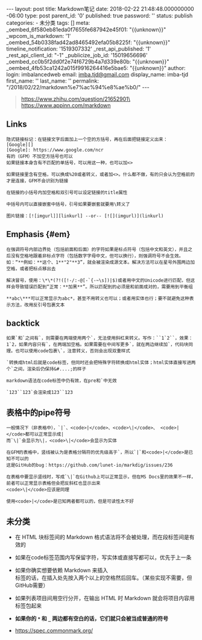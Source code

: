 --- layout: post title: Markdown笔记 date: 2018-02-22 21:48:48.000000000
-06:00 type: post parent\_id: '0' published: true password: '' status:
publish categories: - 未分类 tags: [] meta:
\_oembed\_6f580eb81eda0f7655fe687942e45f01: "{{unknown}}"
\_wpcom\_is\_markdown: '1' \_oembed\_54b0338fad42ad8465492efa05b8225f:
"{{unknown}}" timeline\_notification: '1519307332'
\_rest\_api\_published: '1' \_rest\_api\_client\_id: "-1"
\_publicize\_job\_id: '15019656696'
\_oembed\_cc0b5f2dd0f2e74f6729b4a7d339e80b: "{{unknown}}"
\_oembed\_4fb53ca1242a015f9916264416e5bae5: "{{unknown}}" author: login:
imbalancedweb email: imba.tjd@gmail.com display\_name: imba-tjd
first\_name: '' last\_name: '' permalink:
"/2018/02/22/markdown%e7%ac%94%e8%ae%b0/" ---

> https://www.zhihu.com/question/21652901\
> https://www.appinn.com/markdown

Links
-----

``` {.wp-block-code}
隐式链接标记：在链接文字后面加上一个空的方括号，再在后面把链接定义出来：
[Google][]
[Google]: https://www.google.com/ncr
有的（GFM）不加空方括号也可以
如果链接本身含有不匹配的单括号，可以用这一种，也可以加<>

如果链接里含有空格，可以换成%20或者转义，或者加<>。什么都不做，有的只会认为空格前的才是连接，GFM不会识别为链接

在链接的小括号内加空格和双引号可以设定链接的title属性

中括号内可以直接嵌套中括号，引号如果要嵌套就要用\转义了

图片链接：[![imgurl]][linkurl] --or-- [![](imgurl)](linkurl)
```

Emphasis {#em}
--------

``` {.wp-block-code}
在强调符号内部边界处（包括前面和后面）的字符如果是标点符号（包括中文和英文），并且之后没有空格地跟着非标点字符（包括数字字母中文，但可以换行），则强调符号不会生效。如：“**例如：**这个、1**"2"**3”，就会被渲染成源文本。解决方法可以在星号外围两边加空格，或者把标点移出去

解决冒号，使用：\*\*(?!([!-/:-@[-`{-~\s])|$)或者用中文的Unicode进行匹配，但这样会导致错误匹配到“正常：**加黑**”。所以匹配到的必须是和前面成对的，需要用到平衡组

**abc\***可以正常显示为abc*，甚至不用转义也可以；或者用实体也行；要不就避免这种表示方法，改用反引号包裹文本
```

backtick
--------

``` {.wp-block-code}
如果`和`之间有`，则需要在两端使用两个`，无法使用斜杠来转义。写作：``1`2``，效果：1`2，如果内容只有`，在两端加空格。如果需要在中间写更多`，就在两边继续加`，代码块同理。也可以使用code包裹\`，注意转义，否则会出现双重样式

`转换成html后就是code标签，但同时还会把特殊字符转换成html实体；html实体直接写进两个`之间，渲染后仍保持&#....;的样子

markdown语法在code标签中仍有效，在pre和`中无效

`123``123`会渲染成123``123
```

表格中的pipe符号
----------------

``` {.wp-block-code}
一般情况下（非表格中），`|`、<code>|</code>、<code>\|</code>、 <code>|</code>都可以正常显示成|
而`\|`会显示为\|，<code>\|</code>会显示为实体

在GFM的表格中，竖线被认为是表格分隔符的优先级高于`，所以`|`和<code>|</code>是已知不可以的
这是GitHub的bug：https://github.com/lunet-io/markdig/issues/236

在表格中要显示竖线时，写成`\|`在Github上可以正常显示，但在MS Docs里的效果不一样，前者可以正常显示表格但会把反斜杠也显示出来
<code>\|</code>应该是同理

使用<code>|</code>是已知两者都可以的，但是可读性太不好
```

未分类
------

-   在 HTML 块标签间的 Markdown
    格式语法将不会被处理，而在段标签间是有效的
-   如果在code标签范围内写保留字符，写实体或直接写都可以，优先于上一条
-   如果你确实想要依赖 Markdown 来插入\
    标签的话，在插入处先按入两个以上的空格然后回车。（某些实现不需要，但GitHub需要）
-   如果列表项目间用空行分开，在输出 HTML 时 Markdown
    就会将项目内容用标签包起来
-   **如果你的 `*` 和 `_` 两边都有空白的话，它们就只会被当成普通的符号**

-   https://spec.commonmark.org/


